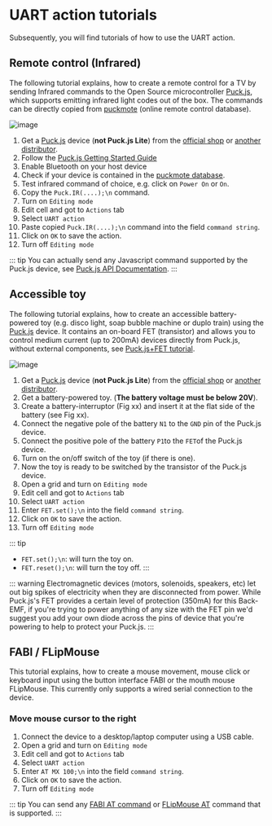 # UART action tutorials

Subsequently, you will find tutorials of how to use the UART action.

## Remote control (Infrared)

The following tutorial explains, how to create a remote control for a TV by sending Infrared commands to the Open Source microcontroller [Puck.js](https://www.puck-js.com/), which supports emitting infrared light codes out of the box. The commands can be directly copied from [puckmote](https://asterics.github.io/puckmote/) (online remote control database).

![image](https://github.com/asterics/AsTeRICS-Grid/assets/4621810/ebfbca0d-6647-49e9-9f30-b898ca111659)

1. Get a [Puck.js](https://www.puck-js.com) device (**not Puck.js Lite**) from the [official shop](https://shop.espruino.com/puckjs) or [another distributor](http://www.espruino.com/Order).
2. Follow the [Puck.js Getting Started Guide](https://www.espruino.com/Quick+Start+BLE#puckjs)
3. Enable Bluetooth on your host device
4. Check if your device is contained in the [puckmote database](https://asterics.github.io/puckmote/).
5. Test infrared command of choice, e.g. click on ```Power On``` or ```On```.
6. Copy the ```Puck.IR(....);\n``` command.
7. Turn on ```Editing mode```
8. Edit cell and got to ```Actions``` tab
9. Select ```UART action```
10. Paste copied ```Puck.IR(....);\n``` command into the field ```command string```.
11. Click on ```OK``` to save the action.
12. Turn off ```Editing mode```

::: tip
You can actually send any Javascript command supported by the Puck.js device, see [Puck.js API Documentation](https://www.espruino.com/Puck.js).
:::

## Accessible toy

The following tutorial explains, how to create an accessible battery-powered toy (e.g. disco light, soap bubble machine or duplo train) using the [Puck.js](https://www.puck-js.com/) device.
It contains an on-board FET (transistor) and allows you to control medium current (up to 200mA) devices directly from Puck.js, without external components, see [Puck.js+FET tutorial](https://www.espruino.com/Puck.js+FET).

![image](https://github.com/asterics/AsTeRICS-Grid/assets/4621810/f6ef3379-99a8-44e0-a8fc-e110d5216e94)

1. Get a [Puck.js](https://www.puck-js.com) device (**not Puck.js Lite**) from the [official shop](https://shop.espruino.com/puckjs) or [another distributor](http://www.espruino.com/Order).
2. Get a battery-powered toy. (**The battery voltage must be below 20V**).
3. Create a battery-interruptor (Fig xx) and insert it at the flat side of the battery (see Fig xx).
4. Connect the negative pole of the battery ```N1``` to the ```GND``` pin of the Puck.js device.
5. Connect the positive pole of the battery ```P1```to the ```FET```of the Puck.js device.
6. Turn on the on/off switch of the toy (if there is one).
7. Now the toy is ready to be switched by the transistor of the Puck.js device.
8. Open a grid and turn on ```Editing mode```
9. Edit cell and got to ```Actions``` tab
10. Select ```UART action```
11. Enter ```FET.set();\n``` into the field ```command string```.
12. Click on ```OK``` to save the action.
13. Turn off ```Editing mode```

::: tip
* ```FET.set();\n```: will turn the toy on.
* ```FET.reset();\n```: will turn the toy off.
:::

::: warning
Electromagnetic devices (motors, solenoids, speakers, etc) let out big spikes of electricity when they are disconnected from power. While Puck.js's FET provides a certain level of protection (350mA) for this Back-EMF, if you're trying to power anything of any size with the FET pin we'd suggest you add your own diode across the pins of device that you're powering to help to protect your Puck.js.
:::

## FABI / FLipMouse

This tutorial explains, how to create a mouse movement, mouse click or keyboard input using the button interface FABI or the mouth mouse FLipMouse. This currently only supports a wired serial connection to the device.

### Move mouse cursor to the right

1. Connect the device to a desktop/laptop computer using a USB cable.
2. Open a grid and turn on ```Editing mode```
3. Edit cell and got to ```Actions``` tab
4. Select ```UART action```
5. Enter ```AT MX 100;\n``` into the field ```command string```.
6. Click on ```OK``` to save the action.
7. Turn off ```Editing mode```

::: tip
You can send any [FABI AT command](https://github.com/asterics/FABI/blob/master/FabiWare/commands.h) or [FLipMouse AT](https://github.com/asterics/FLipMouse/blob/master/FLipWare/commands.h) command that is supported.
:::
